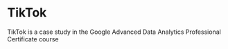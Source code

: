 # TikTok
TikTok is a case study in the Google Advanced Data Analytics Professional Certificate course
